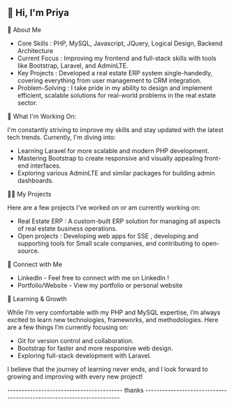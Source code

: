 ##   👋 Hi, I'm Priya
🚀 About Me
- Core Skills : PHP, MySQL, Javascript, JQuery, Logical Design, Backend Architecture 
- Current Focus : Improving my frontend and full-stack skills with tools like Bootstrap, Laravel, and AdminLTE.
- Key Projects : Developed a real estate ERP system single-handedly, covering everything from user management to CRM integration.
- Problem-Solving : I take pride in my ability to design and implement efficient, scalable solutions for real-world problems in the real estate sector.

💼 What I'm Working On: 

I'm constantly striving to improve my skills and stay updated with the latest tech trends. Currently, I'm diving into:
- Learning Laravel for more scalable and modern PHP development.
- Mastering Bootstrap to create responsive and visually appealing front-end interfaces.
- Exploring various AdminLTE and similar packages for building admin dashboards.

🧑‍💻 My Projects

Here are a few projects I've worked on or am currently working on:
- Real Estate ERP : A custom-built ERP solution for managing all aspects of real estate business operations.
- Open projects : Developing web apps  for SSE , developing and supporting tools for Small scale companies, and contributing to open-source.

🔗 Connect with Me

- LinkedIn - Feel free to connect with me on LinkedIn !
- Portfolio/Website - View my portfolio or personal website

🌱 Learning & Growth

While I’m very comfortable with my PHP and MySQL expertise, I’m always excited to learn new technologies, frameworks, and methodologies. Here are a few things I’m currently focusing on:
- Git for version control and collaboration.
- Bootstrap for faster and more responsive web design.
- Exploring full-stack development with Laravel.

I believe that the journey of learning never ends, and I look forward to growing and improving with every new project!

----------------------------------------- thanks ---------------------------------------------------------------------
<!--
**PriyaVakIT/priyaVakIT** is a ✨ _special_ ✨ repository because its `README.md` (this file) appears on your GitHub profile.

Here are some ideas to get you started:

- 🔭 I’m currently working on ...
- 🌱 I’m currently learning ...
- 👯 I’m looking to collaborate on ...
- 🤔 I’m looking for help with ...
- 💬 Ask me about ...
- 📫 How to reach me: ...
- 😄 Pronouns: ...
- ⚡ Fun fact: ...
-->
